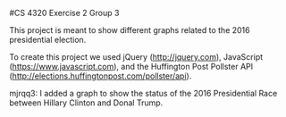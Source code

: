 #CS 4320 Exercise 2 Group 3

This project is meant to show different graphs related to the 2016 presidential election.

To create this project we used jQuery (http://jquery.com), JavaScript (https://www.javascript.com), and the Huffington Post Pollster API (http://elections.huffingtonpost.com/pollster/api).

mjrqq3: I added a graph to show the status of the 2016 Presidential Race between Hillary Clinton and Donal Trump.
